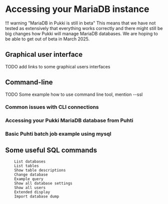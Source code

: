 # Accessing your MariaDB instance
!!! warning "MariaDB in Pukki is still in beta"
    This means that we have not tested as extensively that everything works correctly and there
    might still be big changes how Pukki will manage MariaDB databases. We are hoping to be able
    to get out of beta in March 2025.

## Graphical user interface
TODO add links to some graphical users interfaces
## Command-line
TODO Some example how to use command line tool, mention --ssl
### Common issues with CLI connections
### Accessing your Pukki MariaDB database from Puhti
### Basic Puhti batch job example using mysql
##  Some useful SQL commands
        List databases
        List tables
        Show table descriptions
        Change database
        Example query
        Show all database settings
        Show all users
        Extended display
        Import database dump

